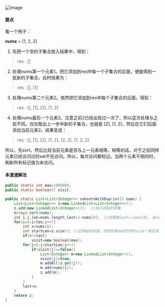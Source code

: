 ![image](http://ww4.sinaimg.cn/large/005CRBrHgw1f876slx8ftj30j1094wej.jpg)

#### 要点
看一个例子：

***nums*** = [1, 2, 2]

1. 先把一个空的子集合放入结果中，得到：

> res : []

2. 处理nums第一个元素1。把它添加到res中每一个子集合的后面，便能得到一批新的子集合，此时结果为：

> res : [], [1]
3. 处理nums第二个元素2。依然把它添加到res中每个子集合的后面，得到：

> res : [], [1], [2], [1, 2]
4. 处理nums最后一个元素2。注意之前2已经出现过一次了，所以这次处理与之前不同。仅仅取出上一步中新的子集合，也就是 [2], [1, 2]，然后在它们后面添加当前元素2。结果变成：

> res : [], [1], [2], [1, 2], [2, 2], [1, 2, 2]

所以，先sort，然后比较当前元素是否与上一元素相等，相等的话，对于之前同样元素已经访问过的set不在访问。所以，每次访问都标记。当两个元素不相同时，刷新所有标记值为未访问。
#### 本渣渣解法
```Java
public static int max=1000000;
public static boolean[] visit;

public static List<List<Integer>> subsetsWithDup(int[] nums) {
	List<List<Integer>> z=new LinkedList<List<Integer>>();
	z.add(new LinkedList<Integer>());  //加入初始的空集
	Arrays.sort(nums);
    int i,j,len=nums.length,last=1-nums[0];  //如果取last=-nums[0]，当nums[0]=0...相等
	for(i=0;i<len;i++){
		int x=nums[i];	
		int startLen=z.size(); //记录起始长度，否则后面add的同时size一直在变
		if(x!=last)
			visit=new boolean[max];
		for(j=0;j<startLen;j++){
			if(visit[j]==false){
				List<Integer> m=new LinkedList<Integer>();
				visit[j]=true;
				m.addAll(z.get(j));
				m.add(nums[i]);
				z.add(m);
			}
		}
		last=x;
	}
	return z;
}
```